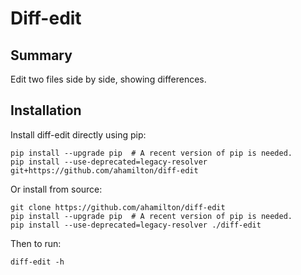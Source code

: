# Diff-edit

## Summary

Edit two files side by side, showing differences.

## Installation

Install diff-edit directly using pip:

    pip install --upgrade pip  # A recent version of pip is needed.
    pip install --use-deprecated=legacy-resolver git+https://github.com/ahamilton/diff-edit

Or install from source:

    git clone https://github.com/ahamilton/diff-edit
    pip install --upgrade pip  # A recent version of pip is needed.
    pip install --use-deprecated=legacy-resolver ./diff-edit

Then to run:

    diff-edit -h
